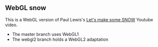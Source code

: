 ## WebGL snow

This is a WebGL version of Paul Lewis's [Let's make some SNOW](https://www.youtube.com/watch?v=VW8qoyYzWGg) Youtube video.

- The master branch uses WebGL1
- The webgl2 branch holds a WebGL2 adaptation

